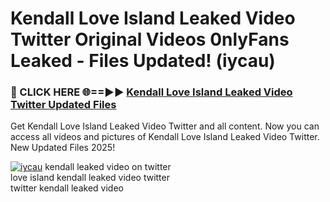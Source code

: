 # Kendall Love Island Leaked Video Twitter Original Videos 0nlyFans Leaked - Files Updated! (iycau)

<h3>🔴 CLICK HERE 🌐==►► <a href="https://tinyurl.com/ms9xzufz" rel="nofollow">Kendall Love Island Leaked Video Twitter Updated Files</a></h3>

Get Kendall Love Island Leaked Video Twitter and all content. Now you can access all videos and pictures of Kendall Love Island Leaked Video Twitter. New Updated Files 2025!

[![iycau](https://i.imgur.com/ppqm5kG.gif)](https://tinyurl.com/ms9xzufz)
kendall leaked video on twitter<br>
love island kendall leaked video twitter<br>
twitter kendall leaked video